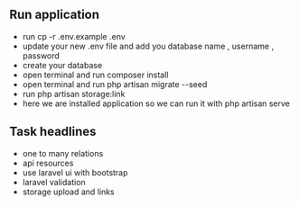 ## Run application 

- run cp -r .env.example .env 
- update your new .env file and add you database name , username , password 
- create your database 
- open terminal and run composer install
- open terminal and run php artisan migrate --seed 
- run php artisan storage:link
- here we are installed application so we can run it with php artisan serve 

## Task headlines 
- one to many relations 
- api resources 
- use laravel ui with bootstrap
- laravel validation 
- storage upload and links 

